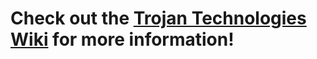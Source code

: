 # Check out the [Trojan Technologies Wiki](https://github.com/cizzles/trojan/wiki) for more information!
